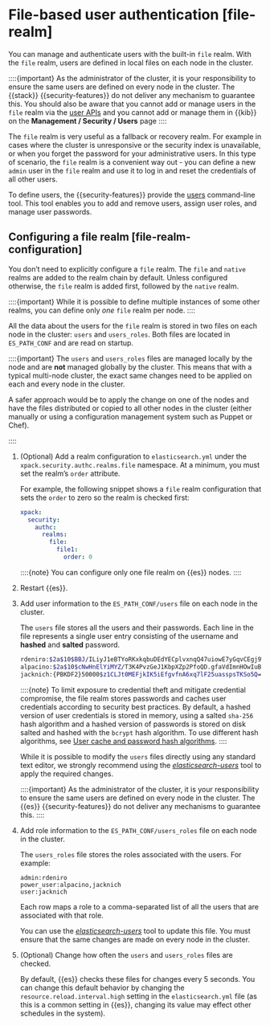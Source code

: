 # File-based user authentication [file-realm]

You can manage and authenticate users with the built-in `file` realm. With the `file` realm, users are defined in local files on each node in the cluster.

::::{important}
As the administrator of the cluster, it is your responsibility to ensure the same users are defined on every node in the cluster. The {{stack}} {{security-features}} do not deliver any mechanism to guarantee this. You should also be aware that you cannot add or manage users in the `file` realm via the [user APIs](https://www.elastic.co/guide/en/elasticsearch/reference/current/security-api.html#security-user-apis) and you cannot add or manage them in {{kib}} on the **Management / Security / Users** page
::::


The `file` realm is very useful as a fallback or recovery realm. For example in cases where the cluster is unresponsive or the security index is unavailable, or when you forget the password for your administrative users. In this type of scenario, the `file` realm is a convenient way out - you can define a new `admin` user in the `file` realm and use it to log in and reset the credentials of all other users.

To define users, the {{security-features}} provide the [users](https://www.elastic.co/guide/en/elasticsearch/reference/current/users-command.html) command-line tool. This tool enables you to add and remove users, assign user roles, and manage user passwords.

## Configuring a file realm [file-realm-configuration]

You don’t need to explicitly configure a `file` realm. The `file` and `native` realms are added to the realm chain by default. Unless configured otherwise, the `file` realm is added first, followed by the `native` realm.

::::{important}
While it is possible to define multiple instances of some other realms, you can define only *one* `file` realm per node.
::::


All the data about the users for the `file` realm is stored in two files on each node in the cluster: `users` and `users_roles`. Both files are located in `ES_PATH_CONF` and are read on startup.

::::{important}
The `users` and `users_roles` files are managed locally by the node and are **not** managed globally by the cluster. This means that with a typical multi-node cluster, the exact same changes need to be applied on each and every node in the cluster.

A safer approach would be to apply the change on one of the nodes and have the files distributed or copied to all other nodes in the cluster (either manually or using a configuration management system such as Puppet or Chef).

::::


1. (Optional) Add a realm configuration to `elasticsearch.yml` under the `xpack.security.authc.realms.file` namespace. At a minimum, you must set the realm’s `order` attribute.

    For example, the following snippet shows a `file` realm configuration that sets the `order` to zero so the realm is checked first:

    ```yaml
    xpack:
      security:
        authc:
          realms:
            file:
              file1:
                order: 0
    ```

    ::::{note}
    You can configure only one file realm on {{es}} nodes.
    ::::

2. Restart {{es}}.
3. Add user information to the `ES_PATH_CONF/users` file on each node in the cluster.

    The `users` file stores all the users and their passwords. Each line in the file represents a single user entry consisting of the username and **hashed** and **salted** password.

    ```bash
    rdeniro:$2a$10$BBJ/ILiyJ1eBTYoRKxkqbuDEdYECplvxnqQ47uiowE7yGqvCEgj9W
    alpacino:$2a$10$cNwHnElYiMYZ/T3K4PvzGeJ1KbpXZp2PfoQD.gfaVdImnHOwIuBKS
    jacknich:{PBKDF2}50000$z1CLJt0MEFjkIK5iEfgvfnA6xq7lF25uasspsTKSo5Q=$XxCVLbaKDimOdyWgLCLJiyoiWpA/XDMe/xtVgn1r5Sg=
    ```

    ::::{note}
    To limit exposure to credential theft and mitigate credential compromise, the file realm stores passwords and caches user credentials according to security best practices. By default, a hashed version of user credentials is stored in memory, using a salted `sha-256` hash algorithm and a hashed version of passwords is stored on disk salted and hashed with the `bcrypt` hash algorithm. To use different hash algorithms, see [User cache and password hash algorithms](https://www.elastic.co/guide/en/elasticsearch/reference/current/security-settings.html#hashing-settings).
    ::::


    While it is possible to modify the `users` files directly using any standard text editor, we strongly recommend using the [*elasticsearch-users*](https://www.elastic.co/guide/en/elasticsearch/reference/current/users-command.html) tool to apply the required changes.

    ::::{important}
    As the administrator of the cluster, it is your responsibility to ensure the same users are defined on every node in the cluster. The {{es}} {{security-features}} do not deliver any mechanisms to guarantee this.
    ::::

4. Add role information to the `ES_PATH_CONF/users_roles` file on each node in the cluster.

    The `users_roles` file stores the roles associated with the users. For example:

    ```shell
    admin:rdeniro
    power_user:alpacino,jacknich
    user:jacknich
    ```

    Each row maps a role to a comma-separated list of all the users that are associated with that role.

    You can use the [*elasticsearch-users*](https://www.elastic.co/guide/en/elasticsearch/reference/current/users-command.html) tool to update this file. You must ensure that the same changes are made on every node in the cluster.

5. (Optional) Change how often the `users` and `users_roles` files are checked.

    By default, {{es}} checks these files for changes every 5 seconds. You can change this default behavior by changing the `resource.reload.interval.high` setting in the `elasticsearch.yml` file (as this is a common setting in {{es}}, changing its value may effect other schedules in the system).
